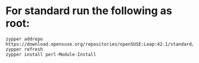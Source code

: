 

# For standard run the following as root:
```
zypper addrepo https://download.opensuse.org/repositories/openSUSE:Leap:42.1/standard/openSUSE:Leap:42.1.repo
zypper refresh
zypper install perl-Module-Install
```

